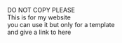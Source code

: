DO NOT COPY PLEASE <br>
This is for my website <br>
you can use it but only for a template <br>
and give a link to here <br>
